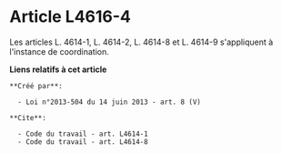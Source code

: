 # Article L4616-4

Les articles L. 4614-1, L. 4614-2, L. 4614-8 et L. 4614-9 s'appliquent à l'instance de coordination.

**Liens relatifs à cet article**

	**Créé par**:

	  - Loi n°2013-504 du 14 juin 2013 - art. 8 (V)

	**Cite**:

	  - Code du travail - art. L4614-1
	  - Code du travail - art. L4614-8
